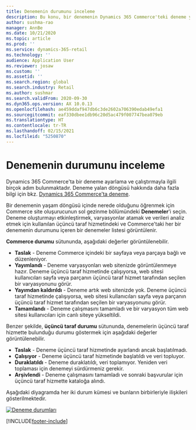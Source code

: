```yaml
---
title: Denemenin durumunu inceleme
description: Bu konu, bir denemenin Dynamics 365 Commerce'teki deneme yaşam döngüsündeki hangi duruma sahip olduğunu açıklamaktadır.
author: sushma-rao
manager: AnnBe
ms.date: 10/21/2020
ms.topic: article
ms.prod: ''
ms.service: dynamics-365-retail
ms.technology: ''
audience: Application User
ms.reviewer: josaw
ms.custom: ''
ms.assetid: ''
ms.search.region: global
ms.search.industry: Retail
ms.author: sushmar
ms.search.validFrom: 2020-09-30
ms.dyn365.ops.version: AX 10.0.13
ms.openlocfilehash: ae459ddaf947db6c3de2602a706390edab49efa1
ms.sourcegitcommit: eaf330dbee1db96c20d5ac479f007747bea079eb
ms.translationtype: HT
ms.contentlocale: tr-TR
ms.lasthandoff: 02/15/2021
ms.locfileid: "5250870"
---
```

# <a name="review-the-status-of-an-experiment"></a>Denemenin durumunu inceleme
Dynamics 365 Commerce'ta bir deneme ayarlama ve çalıştırmayla ilgili birçok adım bulunmaktadır. Deneme yalan döngüsü hakkında daha fazla bilgi için bkz. [Dynamics 365 Commerce'ta deneme](experimentation-overview.md).

Bir denemenin yaşam döngüsü içinde nerede olduğunu öğrenmek için Commerce site oluşurucunun sol gezinme bölümündeki **Denemeler**'i seçin. Deneme oluşturmayı etkinleştirmek, varyasyonlar atamak ve verileri analiz etmek için kullanılan üçüncü taraf hizmetindeki ve Commerce'taki her bir denemenin durumunu içeren bir denemeler listesi görüntülenir.

**Commerce durumu** sütununda, aşağıdaki değerler görüntülenebilir. 
- **Taslak** - Deneme Commerce içindeki bir sayfaya veya parçaya bağlı ve düzenleniyor.
- **Yayımlandı** - Deneme varyasyonları web sitenizde görüntülenmeye hazır. Deneme üçüncü taraf hizmetinde çalışıyorsa, web sitesi kullanıcıları sayfa veya parçanın üçüncü taraf hizmet tarafından seçilen bir varyasyonunu görür.
- **Yayımdan kaldırıldı** - Deneme artık web sitenizde yok. Deneme üçüncü taraf hizmetinde çalışıyorsa, web sitesi kullanıcıları sayfa veya parçanın üçüncü taraf hizmet tarafından seçilen bir varyasyonunu görür.
- **Tamamlandı** - Deneme çalışmasını tamamladı ve bir varyasyon tüm web sitesi kullanıcıları için canlı siteye yükseltildi.

Benzer şekilde, **üçüncü taraf durumu** sütununda, denemelerin üçüncü taraf hizmette bulunduğu durumu göstermek için aşağıdaki değerler görüntülenebilir.
- **Taslak** - Deneme üçüncü taraf hizmetinde ayarlandı ancak başlatılmadı.
- **Çalışıyor** - Deneme üçüncü taraf hizmetinde başlatıldı ve veri topluyor.
- **Duraklatıldı** - Deneme duraklatıldı, veri toplamıyor. Yeniden veri toplaması için denemeyi sürdürmeniz gerekir.
- **Arşivlendi** - Deneme çalışmasını tamamladı ve sonraki başvurular için üçüncü taraf hizmette kataloğa alındı.

Aşağıdaki diyagramda her iki durum kümesi ve bunların birbirleriyle ilişkileri gösterilmektedir.

[ ![Deneme durumları](./media/experimentation_statuses.svg) ](./media/experimentation_statuses.svg#lightbox)


[!INCLUDE[footer-include](../includes/footer-banner.md)]